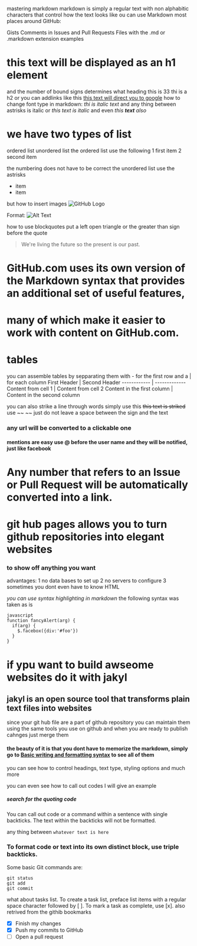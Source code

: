 mastering markdown
markdown is simply a regular text with non alphabitic characters that control how the text looks like 
ou can use Markdown most places around GitHub:

Gists
Comments in Issues and Pull Requests
Files with the .md or .markdown extension
examples 
# this text will be displayed as an h1 element
and the number of bound signs determines what heading this is
33 thi is a h2
or you can addlinks like this
[this text will direct you to google](https://www.google.com/)
how to change font type in markdown:
*thi is italic text* and any thing between astrisks is italic 
or _this text is italic_ 
and even _this **text** also_
# we have two types of list 
ordered list
unordered list
the ordered list use the following 
1 first item
2 second item

the numbering does not have to be correct
the unordered list use the astrisks
* item
* item

but how to insert images 
![GitHub Logo](/images/logo.png)


Format: ![Alt Text](url)


how to use blockquotes put a left open triangle or the greater than sign before the quote 
> We're living the future so
> the present is our past.


# GitHub.com uses its own version of the Markdown syntax that provides an additional set of useful features,
# many of which make it easier to work with content on GitHub.com.


# tables
you can assemble tables by sepparating them with - for the first row and a | for each column
First Header | Second Header
------------ | -------------
Content from cell 1 | Content from cell 2
Content in the first column | Content in the second column


you can also strike a line through words simply use this ~~this text is striked~~ use ~~  ~~ just do not leave a space between the sign and the text


### any url will be converted to a clickable one

#### mentions are easy use @ before the user name and they will be notified, just like facebook


# Any number that refers to an Issue or Pull Request will be automatically converted into a link.

# git hub pages allows you to turn github repositories into elegant websites


### to show off anything you want


advantages:
1 no data bases to set up
2 no servers to configure 
3 sometimes you dont even have to know HTML



*you can use syntax highlighting in markdown*
the following syntax was taken as is
```
javascript
function fancyAlert(arg) {
  if(arg) {
    $.facebox({div:'#foo'})
  }
}
```


# if ypu want to build awseome websites do it with jakyl
## jakyl is an open source tool that transforms plain text files into websites


since your git hub file are a part of github repository you can maintain them using the same tools you use on github and when you are ready to publish cahnges just merge them

 
 
 #### the beauty of it is that you dont have to memorize the markdown, simply go to [Basic writing and formatting syntax](https://docs.github.com/en/github/writing-on-github/basic-writing-and-formatting-syntax) to see all of them
 
 
 you can see how to control headings, text type, styling options and much more 
 
 
 you can even see how to call out codes I will give an example
 
 
 ##### search for the quoting code


You can call out code or a command within a sentence with single backticks. The text within the backticks will not be formatted. 


any thing between `whatever text is here` 

### To format code or text into its own distinct block, use triple backticks.

Some basic Git commands are:
```
git status
git add
git commit
```

what about tasks list.
To create a task list, preface list items with a regular space character followed by [ ]. To mark a task as complete, use [x]. also retrived from the githib bookmarks


- [x] Finish my changes
- [x] Push my commits to GitHub
- [ ] Open a pull request
